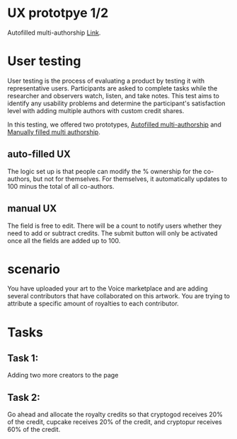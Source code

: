 # UX prototpye 1/2
Autofilled multi-authorship [Link](https://isabellawang0108.github.io/Multi-authorship-UX-testing-autoFill/).

# User testing
User testing is the process of evaluating a product by testing it with representative users. Participants are asked to complete tasks while the researcher and observers watch, listen, and take notes. This test aims to identify any usability problems and determine the participant's satisfaction level with adding multiple authors with custom credit shares.

In this testing, we offered two prototypes, [Autofilled multi-authorship](https://isabellawang0108.github.io/Multi-authorship-UX-testing-autoFill/) and [Manually filled multi authorship](https://isabellawang0108.github.io/Multi-authorship-UX-testing-manualFill/).

## auto-filled UX
The logic set up is that people can modify the % ownership for the co-authors, but not for themselves. For themselves, it automatically updates to 100 minus the total of all co-authors.

## manual UX
The field is free to edit. There will be a count to notify users whether they need to add or subtract credits. The submit button will only be activated once all the fields are added up to 100.


# scenario
You have uploaded your art to the Voice marketplace and are adding several contributors that have collaborated on this artwork. You are trying to attribute a specific amount of royalties to each contributor.

# Tasks

## Task 1:
 Adding two more creators to the page
## Task 2: 
Go ahead and allocate the royalty credits so that cryptogod receives 20% of the credit, cupcake receives 20% of the credit, and cryptopur receives 60% of the credit.

